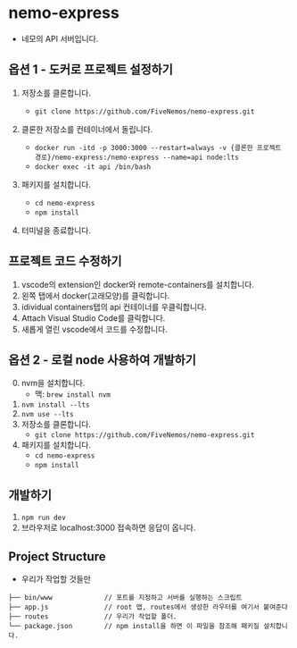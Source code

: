 # nemo-express
- 네모의 API 서버입니다.

## 옵션 1 - 도커로 프로젝트 설정하기
1. 저장소를 클론합니다.
   - `git clone https://github.com/FiveNemos/nemo-express.git`

2. 클론한 저장소를 컨테이너에서 돌립니다.
   - `docker run -itd -p 3000:3000 --restart=always -v {클론한 프로젝트 경로}/nemo-express:/nemo-express --name=api node:lts`
   - `docker exec -it api /bin/bash`

3. 패키지를 설치합니다.
   - `cd nemo-express`
   - `npm install`

4. 터미널을 종료합니다.

## 프로젝트 코드 수정하기
1. vscode의 extension인 docker와 remote-containers를 설치합니다.
2. 왼쪽 탭에서 docker(고래모양)를 클릭합니다.
3. idividual containers탭의 api 컨테이너를 우클릭합니다.
4. Attach Visual Studio Code를 클릭합니다.
5. 새롭게 열린 vscode에서 코드를 수정합니다.

## 옵션 2 - 로컬 node 사용하여 개발하기
0. nvm을 설치합니다.
   - 맥: `brew install nvm`
1. `nvm install --lts`
2. `nvm use --lts`
3. 저장소를 클론합니다.
   - `git clone https://github.com/FiveNemos/nemo-express.git`
4. 패키지를 설치합니다.
   - `cd nemo-express`
   - `npm install`

## 개발하기
1. `npm run dev`
2. 브라우저로 localhost:3000 접속하면 응답이 옵니다.

## Project Structure
- 우리가 작업할 것들만
```
├── bin/www             // 포트를 지정하고 서버를 실행하는 스크립트
├── app.js              // root 앱, routes에서 생성한 라우터를 여기서 붙여준다
├── routes              // 우리가 작업할 폴더.
└── package.json        // npm install을 하면 이 파일을 참조해 패키질 설치합니다.
```
